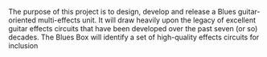 The purpose of this project is to design, develop and release a Blues
guitar-oriented multi-effects unit. It will draw heavily upon the legacy of
excellent guitar effects circuits that have been developed over the past seven
(or so) decades. The Blues Box will identify a set of high-quality effects
circuits for inclusion    
